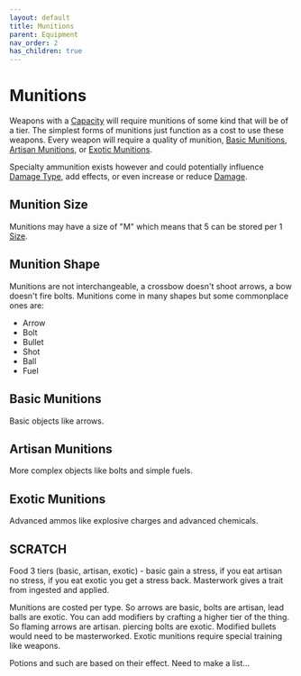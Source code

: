 ```yaml
---
layout: default
title: Munitions
parent: Equipment
nav_order: 2
has_children: true
---
```

# Munitions
Weapons with a [Capacity](Weapon-Traits#Capacity(X,%20Type)) will require munitions of some kind that will be of a tier. The simplest forms of munitions just function as a cost to use these weapons. Every weapon will require a quality of munition, [Basic Munitions](#Basic%20Munitions), [Artisan Munitions](#Artisan%20Munitions), or [Exotic Munitions](#Exotic%20Munitions).

Specialty ammunition exists however and could potentially influence [Damage Type](Weapons#Damage%20Type), add effects, or even increase or reduce [Damage](Game/Core/Terminology#Damage).

## Munition Size
Munitions may have a size of "M" which means that 5 can be stored per 1 [Size](Game/Handling-Equipment#Size).

## Munition Shape
Munitions are not interchangeable, a crossbow doesn't shoot arrows, a bow doesn't fire bolts. Munitions come in many shapes but some commonplace ones are:
* Arrow
* Bolt
* Bullet
* Shot
* Ball
* Fuel

## Basic Munitions
Basic objects like arrows.

## Artisan Munitions
More complex objects like bolts and simple fuels.

## Exotic Munitions
Advanced ammos like explosive charges and advanced chemicals.

## SCRATCH
Food 3 tiers (basic, artisan, exotic) - basic gain a stress, if you eat artisan no stress, if you eat exotic you get a stress back. Masterwork gives a trait from ingested and applied.

Munitions are costed per type. So arrows are basic, bolts are artisan, lead balls are exotic. You can add modifiers by crafting a higher tier of the thing. So flaming arrows are artisan. piercing bolts are exotic. Modified bullets would need to be masterworked. Exotic munitions require special training like weapons. 

Potions and such are based on their effect. Need to make a list…